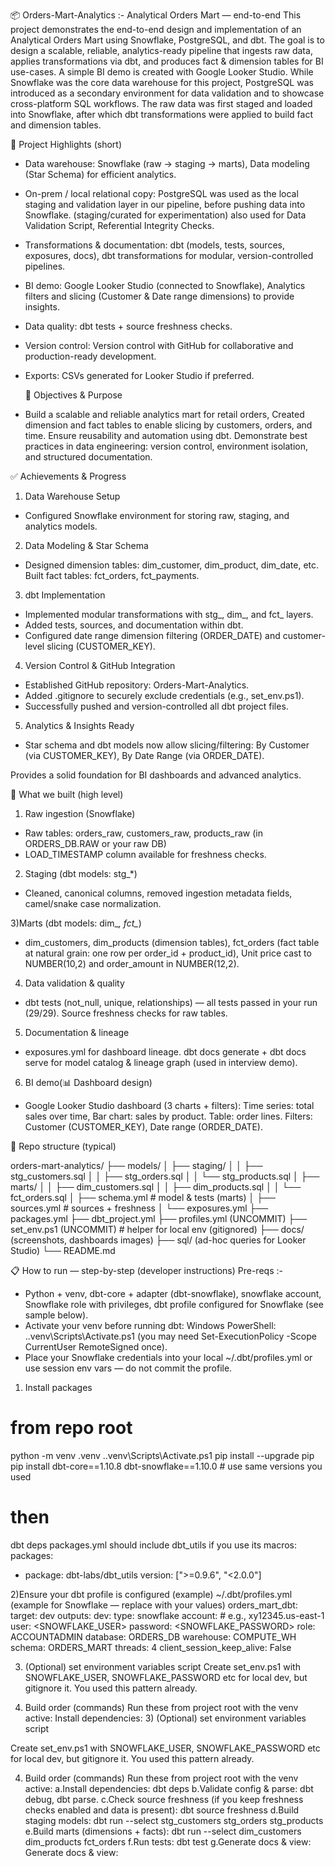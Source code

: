 📦 Orders-Mart-Analytics :- 
Analytical Orders Mart — end-to-end
This project demonstrates the end-to-end design and implementation of an Analytical Orders Mart using Snowflake, PostgreSQL, and dbt. The goal is to design a scalable, reliable, analytics-ready pipeline that ingests raw data, applies transformations via dbt, and produces fact & dimension tables for BI use-cases. A simple BI demo is created with Google Looker Studio. While Snowflake was the core data warehouse for this project, PostgreSQL was introduced as a secondary environment for data validation and to showcase cross-platform SQL workflows. The raw data was first staged and loaded into Snowflake, after which dbt transformations were applied to build fact and dimension tables.

🔎 Project Highlights (short)

- Data warehouse: Snowflake (raw → staging → marts), Data modeling (Star Schema) for efficient analytics.
- On-prem / local relational copy: PostgreSQL was used as the local staging and validation layer in our pipeline, before pushing data into Snowflake. (staging/curated for experimentation) also used for Data Validation Script, Referential Integrity Checks.
- Transformations & documentation: dbt (models, tests, sources, exposures, docs), dbt transformations for modular, version-controlled pipelines.  
- BI demo: Google Looker Studio (connected to Snowflake), Analytics filters and slicing (Customer & Date range dimensions) to provide insights. 
- Data quality: dbt tests + source freshness checks. 
- Version control: Version control with GitHub for collaborative and production-ready development.
- Exports: CSVs generated for Looker Studio if preferred.

  🎯 Objectives & Purpose
- Build a scalable and reliable analytics mart for retail orders, Created dimension and fact tables to enable slicing by customers, orders, and time. Ensure reusability and automation using dbt. Demonstrate best practices in data engineering: version control, environment isolation, and structured documentation.

✅ Achievements & Progress
1) Data Warehouse Setup
- Configured Snowflake environment for storing raw, staging, and analytics models.
2) Data Modeling & Star Schema
- Designed dimension tables: dim_customer, dim_product, dim_date, etc. Built fact tables: fct_orders, fct_payments.
3) dbt Implementation
- Implemented modular transformations with stg_, dim_, and fct_ layers.
- Added tests, sources, and documentation within dbt.
- Configured date range dimension filtering (ORDER_DATE) and customer-level slicing (CUSTOMER_KEY).
4) Version Control & GitHub Integration
- Established GitHub repository: Orders-Mart-Analytics.
- Added .gitignore to securely exclude credentials (e.g., set_env.ps1).
- Successfully pushed and version-controlled all dbt project files.
5) Analytics & Insights Ready
- Star schema and dbt models now allow slicing/filtering: By Customer (via CUSTOMER_KEY), By Date Range (via ORDER_DATE).

Provides a solid foundation for BI dashboards and advanced analytics.

🧭 What we built (high level)
1) Raw ingestion (Snowflake)
- Raw tables: orders_raw, customers_raw, products_raw (in ORDERS_DB.RAW or your raw DB)
- LOAD_TIMESTAMP column available for freshness checks.

2) Staging (dbt models: stg_*)
- Cleaned, canonical columns, removed ingestion metadata fields, camel/snake case normalization.

3)Marts (dbt models: dim_*, fct_*)
- dim_customers, dim_products (dimension tables), fct_orders (fact table at natural grain: one row per order_id + product_id), Unit price cast to NUMBER(10,2) and order_amount in NUMBER(12,2).

4) Data validation & quality
- dbt tests (not_null, unique, relationships) — all tests passed in your run (29/29). Source freshness checks for raw tables.

5) Documentation & lineage
- exposures.yml for dashboard lineage. dbt docs generate + dbt docs serve for model catalog & lineage graph (used in interview demo).

6) BI demo(📊 Dashboard design)
- Google Looker Studio dashboard (3 charts + filters): Time series: total sales over time, Bar chart: sales by product. Table: order lines. Filters: Customer (CUSTOMER_KEY), Date range (ORDER_DATE).

📁 Repo structure (typical)

orders-mart-analytics/
├── models/
│   ├── staging/
│   │   ├── stg_customers.sql
│   │   ├── stg_orders.sql
│   │   └── stg_products.sql
│   ├── marts/
│   │   ├── dim_customers.sql
│   │   ├── dim_products.sql
│   │   └── fct_orders.sql
│   ├── schema.yml         # model & tests (marts)
│   ├── sources.yml        # sources + freshness
│   └── exposures.yml
├── packages.yml
├── dbt_project.yml
  ├── profiles.yml (UNCOMMIT)
├── set_env.ps1 (UNCOMMIT)   # helper for local env (gitignored)
├── docs/ (screenshots, dashboards images)
├── sql/ (ad-hoc queries for Looker Studio)
└── README.md

📋 How to run — step-by-step (developer instructions)
Pre-reqs :-
- Python + venv, dbt-core + adapter (dbt-snowflake), snowflake account, Snowflake role with privileges, dbt profile configured for Snowflake (see sample below).
- Activate your venv before running dbt:
Windows PowerShell: .\.venv\Scripts\Activate.ps1 (you may need Set-ExecutionPolicy -Scope CurrentUser RemoteSigned once).
- Place your Snowflake credentials into your local ~/.dbt/profiles.yml or use session env vars — do not commit the profile.
1) Install packages
# from repo root
python -m venv .venv
.\.venv\Scripts\Activate.ps1
pip install --upgrade pip
pip install dbt-core==1.10.8 dbt-snowflake==1.10.0  # use same versions you used
# then
dbt deps
packages.yml should include dbt_utils if you use its macros:
packages:
  - package: dbt-labs/dbt_utils
    version: [">=0.9.6", "<2.0.0"]

2)Ensure your dbt profile is configured (example)
~/.dbt/profiles.yml (example for Snowflake — replace with your values)
orders_mart_dbt:
  target: dev
  outputs:
    dev:
      type: snowflake
      account: <account>           # e.g., xy12345.us-east-1
      user: <SNOWFLAKE_USER>
      password: <SNOWFLAKE_PASSWORD>
      role: ACCOUNTADMIN
      database: ORDERS_DB
      warehouse: COMPUTE_WH
      schema: ORDERS_MART
      threads: 4
      client_session_keep_alive: False

3) (Optional) set environment variables script
Create set_env.ps1 with SNOWFLAKE_USER, SNOWFLAKE_PASSWORD etc for local dev, but gitignore it. You used this pattern already.

4) Build order (commands)
Run these from project root with the venv active:
Install dependencies: 3) (Optional) set environment variables script

Create set_env.ps1 with SNOWFLAKE_USER, SNOWFLAKE_PASSWORD etc for local dev, but gitignore it. You used this pattern already.

4) Build order (commands)
Run these from project root with the venv active:
a.Install dependencies: dbt deps
b.Validate config & parse: dbt debug, dbt parse.
c.Check source freshness (if you keep freshness checks enabled and data is present): dbt source freshness
d.Build staging models: dbt run --select stg_customers stg_orders stg_products
e.Build marts (dimensions + facts): dbt run --select dim_customers dim_products fct_orders
f.Run tests: dbt test
g.Generate docs & view: Generate docs & view:


